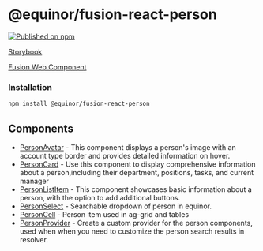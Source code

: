 <!--prettier-ignore-start-->
# @equinor/fusion-react-person

[![Published on npm](https://img.shields.io/npm/v/@equinor/fusion-react-person.svg)](https://www.npmjs.com/package/@equinor/fusion-react-person)

[Storybook](https://equinor.github.io/fusion-react-components/?path=/docs/person-docs--docs)

[Fusion Web Component](https://equinor.github.com/equinor/fusion-web-components/tree/main/packages/person)

### Installation

```sh
npm install @equinor/fusion-react-person
```

## Components

- [PersonAvatar](https://equinor.github.io/fusion-react-components/?path=/story/person-avatar--basic) - This component displays a person's image with an account type border and provides detailed information on hover.
- [PersonCard](https://equinor.github.io/fusion-react-components/?path=/story/person-card--basic) - Use this component to display comprehensive information about a person,including their department, positions, tasks, and current manager
- [PersonListItem](https://equinor.github.io/fusion-react-components/?path=/story/person-list-item--basic) - This component showcases basic information about a person, with the option to add additional buttons.
- [PersonSelect](https://equinor.github.io/fusion-react-components/?path=/story/person-select--basic) - Searchable dropdown of person in equinor.
- [PersonCell](https://equinor.github.io/fusion-react-components/?path=/story/person-cell--basic) - Person item used in ag-grid and tables
- [PersonProvider](https://equinor.github.io/fusion-react-components/?path=/docs/person-provider--docs) - Create a custom provider for the person components, used when when you need to customize the person search results in resolver.

<!--prettier-ignore-end-->
